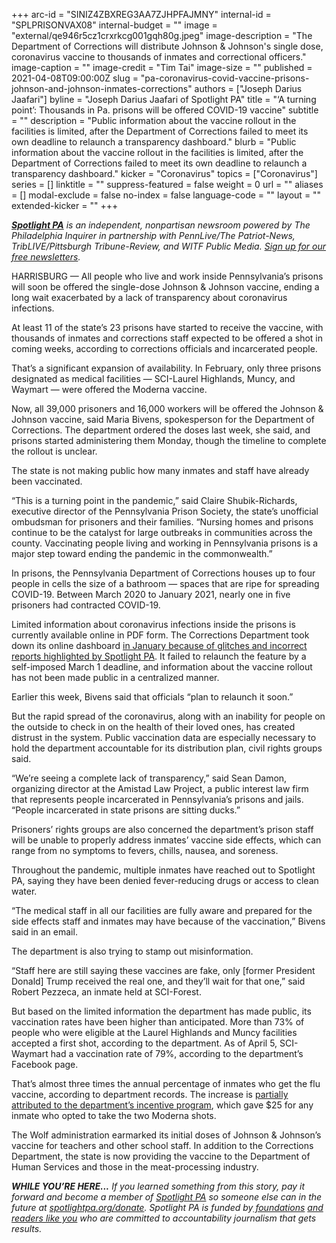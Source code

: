 +++
arc-id = "SINIZ4ZBXREG3AA7ZJHPFAJMNY"
internal-id = "SPLPRISONVAX08"
internal-budget = ""
image = "external/qe946r5cz1crxrkcg001gqh80g.jpeg"
image-description = "The Department of Corrections will distribute Johnson & Johnson's single dose, coronavirus vaccine to thousands of inmates and correctional officers."
image-caption = ""
image-credit = "Tim Tai"
image-size = ""
published = 2021-04-08T09:00:00Z
slug = "pa-coronavirus-covid-vaccine-prisons-johnson-and-johnson-inmates-corrections"
authors = ["Joseph Darius Jaafari"]
byline = "Joseph Darius Jaafari of Spotlight PA"
title = "‘A turning point’: Thousands in Pa. prisons will be offered COVID-19 vaccine"
subtitle = ""
description = "Public information about the vaccine rollout in the facilities is limited, after the Department of Corrections failed to meet its own deadline to relaunch a transparency dashboard."
blurb = "Public information about the vaccine rollout in the facilities is limited, after the Department of Corrections failed to meet its own deadline to relaunch a transparency dashboard."
kicker = "Coronavirus"
topics = ["Coronavirus"]
series = []
linktitle = ""
suppress-featured = false
weight = 0
url = ""
aliases = []
modal-exclude = false
no-index = false
language-code = ""
layout = ""
extended-kicker = ""
+++

<a href="https://lesspage.com/"><i><b>Spotlight PA</b></i></a><i> is an independent, nonpartisan newsroom powered by The Philadelphia Inquirer in partnership with PennLive/The Patriot-News, TribLIVE/Pittsburgh Tribune-Review, and WITF Public Media. </i><a href="https://lesspage.com/newsletters"><i>Sign up for our free newsletters</i></a><i>.</i>

HARRISBURG — All people who live and work inside Pennsylvania’s prisons will soon be offered the single-dose Johnson &amp; Johnson vaccine, ending a long wait exacerbated by a lack of transparency about coronavirus infections.

At least 11 of the state’s 23 prisons have started to receive the vaccine, with thousands of inmates and corrections staff expected to be offered a shot in coming weeks, according to corrections officials and incarcerated people.

That’s a significant expansion of availability. In February, only three prisons designated as medical facilities — SCI-Laurel Highlands, Muncy, and Waymart — were offered the Moderna vaccine.

<script src="https://lesspage.com/embed.js" async></script><div data-spl-embed-version="1" data-spl-src="https://lesspage.com/embeds/newsletter/"></div>

Now, all 39,000 prisoners and 16,000 workers will be offered the Johnson &amp; Johnson vaccine, said Maria Bivens, spokesperson for the Department of Corrections. The department ordered the doses last week, she said, and prisons started administering them Monday, though the timeline to complete the rollout is unclear.

The state is not making public how many inmates and staff have already been vaccinated.

“This is a turning point in the pandemic,” said Claire Shubik-Richards, executive director of the Pennsylvania Prison Society, the state’s unofficial ombudsman for prisoners and their families. “Nursing homes and prisons continue to be the catalyst for large outbreaks in communities across the county. Vaccinating people living and working in Pennsylvania prisons is a major step toward ending the pandemic in the commonwealth.”

In prisons, the Pennsylvania Department of Corrections houses up to four people in cells the size of a bathroom — spaces that are ripe for spreading COVID-19. Between March 2020 to January 2021, nearly one in five prisoners had contracted COVID-19.

Limited information about coronavirus infections inside the prisons is currently available online in PDF form. The Corrections Department took down its online dashboard <a href="https://lesspage.com/news/2021/01/pennsylvania-prisons-coronavirus-deaths-data-transparency/">in January because of glitches and incorrect reports highlighted by Spotlight PA</a>. It failed to relaunch the feature by a self-imposed March 1 deadline, and information about the vaccine rollout has not been made public in a centralized manner.

Earlier this week, Bivens said that officials “plan to relaunch it soon.”

But the rapid spread of the coronavirus, along with an inability for people on the outside to check in on the health of their loved ones, has created distrust in the system. Public vaccination data are especially necessary to hold the department accountable for its distribution plan, civil rights groups said.

“We’re seeing a complete lack of transparency,” said Sean Damon, organizing director at the Amistad Law Project, a public interest law firm that represents people incarcerated in Pennsylvania’s prisons and jails. “People incarcerated in state prisons are sitting ducks.”

Prisoners’ rights groups are also concerned the department’s prison staff will be unable to properly address inmates’ vaccine side effects, which can range from no symptoms to fevers, chills, nausea, and soreness.

Throughout the pandemic, multiple inmates have reached out to Spotlight PA, saying they have been denied fever-reducing drugs or access to clean water.

“The medical staff in all our facilities are fully aware and prepared for the side effects staff and inmates may have because of the vaccination,” Bivens said in an email.

The department is also trying to stamp out misinformation.

“Staff here are still saying these vaccines are fake, only [former President Donald] Trump received the real one, and they’ll wait for that one,” said Robert Pezzeca, an inmate held at SCI-Forest.

<script src="https://lesspage.com/embed.js" async></script><div data-spl-embed-version="1" data-spl-src="https://lesspage.com/embeds/donate/?teaser_text=If%20you%20learned%20something%20from%20this%20report%2C%20pay%20it%20forward%20and%20become%20a%20member%20of%20Spotlight%20PA%20so%20someone%20else%20can%20in%20the%20future.&cta_text=CLICK%20TO%20CONTRIBUTE&eyebrow_text=WHILE%20YOU'RE%20HERE..."></div>

But based on the limited information the department has made public, its vaccination rates have been higher than anticipated. More than 73% of people who were eligible at the Laurel Highlands and Muncy facilities accepted a first shot, according to the department. As of April 5, SCI-Waymart had a vaccination rate of 79%, according to the department’s Facebook page.

That’s almost three times the annual percentage of inmates who get the flu vaccine, according to department records. The increase is <a href="https://lesspage.com/news/2021/03/pa-coronavirus-covid-vaccine-prison-incentive-inmates-corrections/">partially attributed to the department’s incentive program</a>, which gave $25 for any inmate who opted to take the two Moderna shots.

The Wolf administration earmarked its initial doses of Johnson &amp; Johnson’s vaccine for teachers and other school staff. In addition to the Corrections Department, the state is now providing the vaccine to the Department of Human Services and those in the meat-processing industry.

<i><b>WHILE YOU’RE HERE...</b></i><i> If you learned something from this story, pay it forward and become a member of </i><a href="https://lesspage.com/"><i>Spotlight PA</i></a><i> so someone else can in the future at </i><a href="http://spotlightpa.org/donate"><i>spotlightpa.org/donate</i></a><i>. Spotlight PA is funded by</i><a href="https://lesspage.com/support"><i> foundations</i></a><i> </i><a href="https://lesspage.com/support"><i>and readers like you</i></a><i> who are committed to accountability journalism that gets results.</i>
